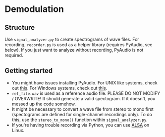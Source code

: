 # Demodulation

## Structure
Use ```signal_analyzer.py``` to create spectrograms of wave files. For recording, ```recorder.py``` is used as a helper library (requires PyAudio, see below). If you just want to analyze without recording, PyAudio is not required.

## Getting started
- You might have issues installing PyAudio. For UNIX like systems, check out [this](https://stackoverflow.com/questions/20023131/cannot-install-pyaudio-gcc-error). For Windows systems, check out [this](https://stackoverflow.com/questions/52283840/i-cant-install-pyaudio-on-windows-how-to-solve-error-microsoft-visual-c-14).
- ```ref_file.wav``` is used as a reference audio file. PLEASE DO NOT MODIFY / OVERWRITE! It should generate a valid spectogram. If it doesn't, you messed up the code somehow.
- It might be necessary to convert a wave file from stereo to mono first (spectograms are defined for single-channel recordings only). To do this, use the ```stereo_to_mono()``` function within ```signal_analyzer.py```.
- If you're having trouble recording via Python, you can use [ALSA](https://learn.linksprite.com/pcduino/linux-applications/how-to-capture-microphone-input-to-wav-format-file-on-pcduino/) on Linux.